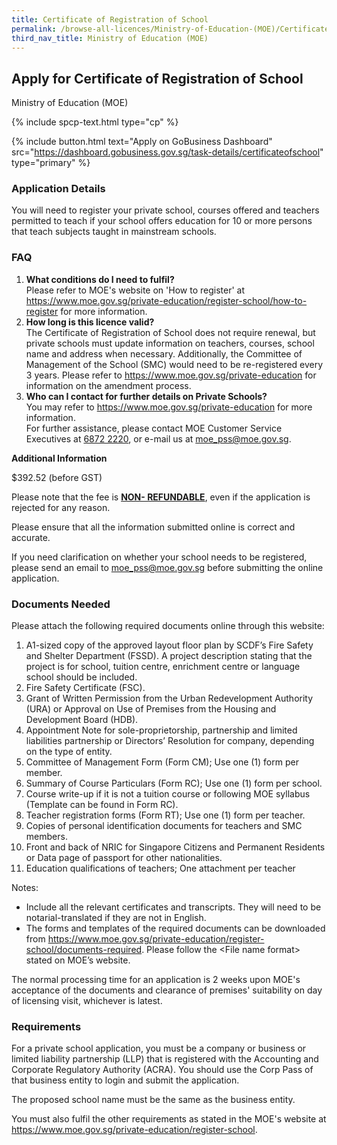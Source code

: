 ```yaml
---
title: Certificate of Registration of School
permalink: /browse-all-licences/Ministry-of-Education-(MOE)/Certificate-of-Registration-of-School
third_nav_title: Ministry of Education (MOE)
---
```


## Apply for Certificate of Registration of School

Ministry of Education (MOE)

{% include spcp-text.html type="cp" %}

{% include button.html text="Apply on GoBusiness Dashboard" src="https://dashboard.gobusiness.gov.sg/task-details/certificateofschool" type="primary" %}

<H3>Application Details</H3>

<p>You will need to register your private school, courses offered and teachers permitted to teach if your school offers education for 10 or more persons that teach subjects taught in mainstream schools.</p>

<h3>FAQ</h3>

<ol>
    <li><strong>What conditions do I need to fulfil?</strong>
        <br>Please refer to MOE's website on 'How to register' at <a href="https://www.moe.gov.sg/private-education/register-school/how-to-register" target="_blank" rel="noopener">https://www.moe.gov.sg/private-education/register-school/how-to-register</a> for more information.
    </li>
    <li><strong>How long is this licence valid?</strong>
        <br>The Certificate of Registration of School does not require renewal, but private schools must update information on teachers, courses, school name and address when necessary. Additionally, the Committee of Management of the School (SMC) would need to be re-registered every 3 years. Please refer to <a href="https://www.moe.gov.sg/private-education" target="_blank" rel="noopener">https://www.moe.gov.sg/private-education</a> for information on the amendment process.
    </li>
    <li><strong>Who can I contact for further details on Private Schools?</strong>
        <br>You may refer to <a href="https://www.moe.gov.sg/private-education" target="_blank" rel="noopener">https://www.moe.gov.sg/private-education</a> for more information.
        <br>For further assistance, please contact MOE Customer Service Executives at <a href="tel:+6568722220" target="_blank" rel="noopener">6872 2220</a>, or e-mail us at <a href="mailto:moe_pss@moe.gov.sg" target="_blank" rel="noopener">moe_pss@moe.gov.sg</a>.
    </li>
</ol>

<strong>Additional Information</strong>

<p>$392.52 (before GST)</p> 
<p>Please note that the fee is <u><strong>NON- REFUNDABLE</strong></u>, even if the application is rejected for any reason.</p> 
<p>Please ensure that all the information submitted online is correct and accurate.</p> 
<p>If you need clarification on whether your school needs to be registered, please send an email to <a href="mailto:moe_pss@moe.gov.sg" target="_blank" rel="noopener">moe_pss@moe.gov.sg</a> before submitting the online application.</p>

<H3>Documents Needed</H3>

<p>Please attach the following required documents online through this website:
    <ol>
        <li>A1-sized copy of the approved layout floor plan by SCDF’s Fire Safety and Shelter Department (FSSD). A project description stating that the project is for school, tuition centre, enrichment centre or language school should be included.</li>
        <li>Fire Safety Certificate (FSC).</li>
        <li>Grant of Written Permission from the Urban Redevelopment Authority (URA) or Approval on Use of Premises from the Housing and Development Board (HDB).</li>
        <li>Appointment Note for sole-proprietorship, partnership and limited liabilities partnership or Directors’ Resolution for company, depending on the type of entity.</li>
        <li>Committee of Management Form (Form CM); Use one (1) form per member.</li>
        <li>Summary of Course Particulars (Form RC); Use one (1) form per school.</li>
        <li>Course write-up if it is not a tuition course or following MOE syllabus (Template can be found in Form RC).</li>
        <li>Teacher registration forms (Form RT); Use one (1) form per teacher.</li>
        <li>Copies of personal identification documents for teachers and SMC members.</li>
        <li>Front and back of NRIC for Singapore Citizens and Permanent Residents or Data page of passport for other nationalities.</li>
        <li>Education qualifications of teachers; One attachment per teacher</li>
    </ol>
Notes:
<ul>
    <li>Include all the relevant certificates and transcripts. They will need to be notarial-translated if they are not in English.
    </li>
    <li>The forms and templates of the required documents can be downloaded from <a href="https://www.moe.gov.sg/private-education/register-school/documents-required" target="_blank" rel="noopener">https://www.moe.gov.sg/private-education/register-school/documents-required</a>. Please follow the &lt;File name format&gt; stated on MOE’s website.
    </li>
</ul>
The normal processing time for an application is 2 weeks upon MOE's acceptance of the documents and clearance of premises' suitability on day of licensing visit, whichever is latest.</p>

<H3>Requirements</H3>

<p>For a private school application, you must be a company or business or limited liability partnership (LLP) that is registered with the Accounting and Corporate Regulatory Authority (ACRA). You should use the Corp Pass of that business entity to login and submit the application. </p>
<p>The proposed school name must be the same as the business entity.</p>
<p>You must also fulfil the other requirements as stated in the MOE's website at <a href="https://www.moe.gov.sg/private-education/register-school" target="_blank" rel="noopener">https://www.moe.gov.sg/private-education/register-school</a>.</p>
